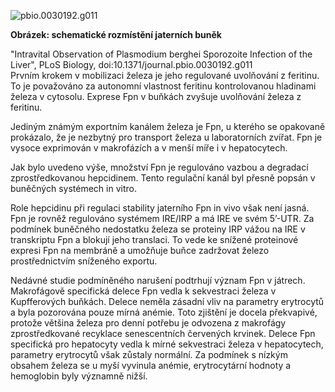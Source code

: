 <div class="w3-row">
<div class="w3-half w3-center">

![pbio.0030192.g011](pbio.0030192.g011.png)


**Obrázek: schematické rozmístění jaterních buněk**

<div class="w3-small">"Intravital Observation of Plasmodium berghei Sporozoite Infection of the Liver", PLoS Biology, doi:10.1371/journal.pbio.0030192.g011</div>
</div>
<div class="w3-half w3-padding">
<div class="w3-justify">
Prvním krokem v mobilizaci železa je jeho regulované uvolňování z feritinu. To je považováno za autonomní vlastnost feritinu kontrolovanou hladinami železa v cytosolu. Exprese Fpn v buňkách zvyšuje uvolňování železa z feritinu. 

Jediným známým exportním kanálem železa je Fpn, u kterého se opakovaně prokázalo, že je nezbytný pro transport železa u laboratorních zvířat. Fpn je vysoce exprimován v makrofázích a v menší míře i v hepatocytech. 

Jak bylo uvedeno výše, množství Fpn je regulováno vazbou a degradací zprostředkovanou hepcidinem. Tento regulační kanál byl přesně popsán v buněčných systémech in vitro. 

Role hepcidinu při regulaci stability jaterního Fpn in vivo však není jasná. Fpn je rovněž regulováno systémem IRE/IRP a má IRE ve svém 5’-UTR. Za podmínek buněčného nedostatku železa se proteiny IRP vážou na IRE v transkriptu Fpn a blokují jeho translaci. To vede ke snížené proteinové expresi Fpn na membráně a umožňuje buňce zadržovat železo prostřednictvím sníženého exportu. 

Nedávné studie podmíněného narušení podtrhují význam Fpn v játrech. Makrofágově specifická delece Fpn vedla k sekvestraci železa v Kupfferových buňkách. Delece neměla zásadní vliv na parametry erytrocytů a byla pozorována pouze mírná anémie. Toto zjištění je docela překvapivé, protože většina železa pro denní potřebu je odvozena z makrofágy zprostředkované recyklace senescentních červených krvinek. Delece Fpn specifická pro hepatocyty vedla k mírné sekvestraci železa v hepatocytech, parametry erytrocytů však zůstaly normální. Za podmínek s nízkým obsahem železa se u myší vyvinula anémie, erytrocytární hodnoty a hemoglobin byly významně nižší.

</div>
</div>
</div>
